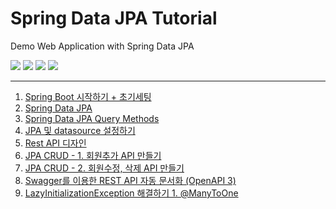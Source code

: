 
# Spring Data JPA Tutorial

Demo Web Application with Spring Data JPA

<img src="https://img.shields.io/static/v1?label=Java&message=1.8.0_282&color=007396&logo=java">

<img src="https://img.shields.io/static/v1?label=Spring%20Boot&message=2.5.6&color=6DB33F&logo=springboot&logoColor=fff">

<img src="https://img.shields.io/static/v1?label=Apache%20Maven&message=3.6.3&color=C71A36&logo=ApacheMaven">

<img src="https://img.shields.io/static/v1?label=MariaDB&message=10.5.5&color=003545&logo=MariaDB">

***

1. [Spring Boot 시작하기 + 초기세팅](https://blog.jiniworld.me/125)
1. [Spring Data JPA](https://blog.jiniworld.me/127)
1. [Spring Data JPA Query Methods](https://blog.jiniworld.me/128)
1. [JPA 및 datasource 설정하기](https://blog.jiniworld.me/129)
1. [Rest API 디자인](https://blog.jiniworld.me/132)
1. [JPA CRUD - 1. 회원추가 API 만들기](https://blog.jiniworld.me/138)
1. [JPA CRUD - 2. 회원수정, 삭제 API 만들기](https://blog.jiniworld.me/139)
1. [Swagger를 이용한 REST API 자동 문서화 (OpenAPI 3)](https://blog.jiniworld.me/145)
1. [LazyInitializationException 해결하기 1. @ManyToOne](https://blog.jiniworld.me/151)
